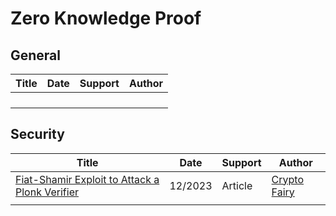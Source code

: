 # Zero Knowledge Proof

## General

| Title | Date | Support | Author |
| ----- | ---- | ------- | ------ |
|       |      |         |        |
|       |      |         |        |
|       |      |         |        |
|       |      |         |        |



## Security

| Title                                                        | Date    | Support | Author                                                       |
| ------------------------------------------------------------ | ------- | ------- | ------------------------------------------------------------ |
| [Fiat-Shamir Exploit to Attack a Plonk Verifier](https://medium.com/@cryptofairy/fiat-shamir-exploit-to-attack-a-plonk-verifier-d8ab544e9536) | 12/2023 | Article | [Crypto Fairy](https://medium.com/@cryptofairy?source=post_page-----d8ab544e9536--------------------------------) |
|                                                              |         |         |                                                              |